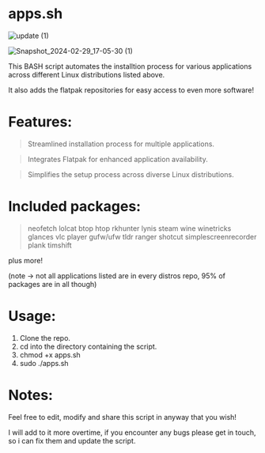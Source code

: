 # apps.sh
![update (1)](https://github.com/distrohopperuk/apps.sh/assets/159959630/0ed58622-4891-4f96-8078-f1ce96f779b8)

![Snapshot_2024-02-29_17-05-30 (1)](https://github.com/distrohopperuk/apps.sh/assets/159959630/250d777f-a1c3-4f81-ae51-c6eab276ec7e)

This BASH script automates the installtion process for various applications across different Linux distributions listed above.

It also adds the flatpak repositories for easy access to even more software!

# Features:

> Streamlined installation process for multiple applications.

> Integrates Flatpak for enhanced application availability.

> Simplifies the setup process across diverse Linux distributions.

# Included packages:
> neofetch
> lolcat
> btop
> htop
> rkhunter
> lynis
> steam
> wine
> winetricks
> glances
> vlc player
> gufw/ufw
> tldr
> ranger
> shotcut
> simplescreenrecorder
> plank
> timshift

plus more! 

(note -> not all applications listed are in every distros repo, 95% of packages are in all though)

# Usage:

 1. Clone the repo.
 2. cd into the directory containing the script.
 3. chmod +x apps.sh
 4. sudo ./apps.sh

# Notes:
Feel free to edit, modify and share this script in anyway that you wish! 

I will add to it more overtime, if you encounter any bugs please get in touch, so i can fix them and update the script.



